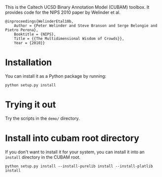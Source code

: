 This is the Caltech UCSD Binary Annotation Model (CUBAM) toolbox. 
It provides code for the NIPS 2010 paper by Welinder et al.

    @inproceedings{WelinderEtal10b,
        Author = {Peter Welinder and Steve Branson and Serge Belongie and Pietro Perona},
        Booktitle = {NIPS},
        Title = {{The Multidimensional Wisdom of Crowds}},
        Year = {2010}}

# Installation #

You can install it as a Python package by running:

    python setup.py install

# Trying it out #

Try the scripts in the `demo/` directory.

# Install into cubam root directory #

If you don't want to install it for your system, you can install it into an `install` directory in the CUBAM root.

    python setup.py install --install-purelib install --install-platlib install
